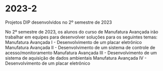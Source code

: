 # 2023-2
Projetos DIP desenvolvidos no 2º semestre de 2023


No 2º semestre de 2023, os alunos do curso de Manufatura Avançada irão trabalhar em equipes para desenvolver soluções para os seguintes temas:
Manufatura Avançada I - Desenvolvimento de um placar eletrônico
Manufatura Avançada II - Desenvolvimento de um sistema de controle de acesso/monitoramento
Manufatura Avançada III - Desenvolvimento de um sistema de aquisição de dados ambientais
Manufatura Avançada IV - Desenvolvimento de um placar eletrônico
